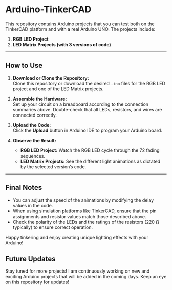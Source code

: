 # Arduino-TinkerCAD

This repository contains Arduino projects that you can test both on the TinkerCAD platform and with a real Arduino UNO. The projects include:

1. **RGB LED Project**
2. **LED Matrix Projects (with 3 versions of code)**

---

## How to Use

1. **Download or Clone the Repository:**  
   Clone this repository or download the desired `.ino` files for the RGB LED project and one of the LED Matrix projects.

2. **Assemble the Hardware:**  
   Set up your circuit on a breadboard according to the connection summaries above. Double-check that all LEDs, resistors, and wires are connected correctly.

3. **Upload the Code:**  
   Click the **Upload** button in Arduino IDE to program your Arduino board.

4. **Observe the Result:**
   - **RGB LED Project:** Watch the RGB LED cycle through the 72 fading sequences.
   - **LED Matrix Projects:** See the different light animations as dictated by the selected version’s code.

---

## Final Notes

- You can adjust the speed of the animations by modifying the delay values in the code.
- When using simulation platforms like TinkerCAD, ensure that the pin assignments and resistor values match those described above.
- Check the polarity of the LEDs and the ratings of the resistors (220 Ω typically) to ensure correct operation.

Happy tinkering and enjoy creating unique lighting effects with your Arduino!

## Future Updates

Stay tuned for more projects! I am continuously working on new and exciting Arduino projects that will be added in the coming days. Keep an eye on this repository for updates!
